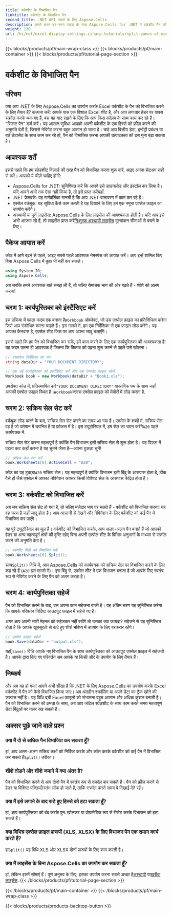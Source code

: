 ```yaml
---
title: वर्कशीट के विभाजित पैन
linktitle: वर्कशीट के विभाजित पैन
second_title: .NET API संदर्भ के लिए Aspose.Cells
description: हमारे चरण-दर-चरण गाइड के साथ Aspose.Cells for .NET में वर्कशीट पैन को विभाजित करना सीखें। इस आसान ट्यूटोरियल के साथ Excel फ़ाइल नेविगेशन को बेहतर बनाएँ।
weight: 130
url: /hi/net/excel-display-settings-csharp-tutorials/split-panes-of-worksheet/
---
```


{{< blocks/products/pf/main-wrap-class >}}
{{< blocks/products/pf/main-container >}}
{{< blocks/products/pf/tutorial-page-section >}}

# वर्कशीट के विभाजित पैन

## परिचय

क्या आप .NET के लिए Aspose.Cells का उपयोग करके Excel वर्कशीट के पैन को विभाजित करने के लिए तैयार हैं? कल्पना करें: आपके पास एक विशाल Excel शीट है, और आप लगातार हेडर पर वापस स्क्रॉल करके थक गए हैं, बस यह याद रखने के लिए कि आप किस कॉलम के साथ काम कर रहे हैं। "स्प्लिट पैन" दर्ज करें। यह आसान सुविधा आपको अपनी वर्कशीट के एक हिस्से को फ़्रीज़ करने की अनुमति देती है, जिससे नेविगेट करना बहुत आसान हो जाता है। चाहे आप वित्तीय डेटा, इन्वेंट्री प्रबंधन या बड़े डेटासेट के साथ काम कर रहे हों, पैन को विभाजित करना आपकी उत्पादकता को दस गुना बढ़ा सकता है। 

## आवश्यक शर्तें

इससे पहले कि हम स्प्रेडशीट विज़ार्ड की तरह पैन को विभाजित करना शुरू करें, आइए अपना सेटअप सही से करें। आपको ये चीज़ें चाहिए होंगी:

-  Aspose.Cells for .NET: सुनिश्चित करें कि आपने इसे डाउनलोड और इंस्टॉल कर लिया है। यदि आपने अभी तक ऐसा नहीं किया है, तो इसे प्राप्त करें[यहाँ](https://releases.aspose.com/cells/net/).
- .NET फ्रेमवर्क: यह मार्गदर्शिका मानती है कि आप .NET वातावरण में काम कर रहे हैं।
- एक्सेल वर्कबुक: यह सुविधा कैसे काम करती है यह दिखाने के लिए हम एक नमूना एक्सेल फ़ाइल का उपयोग करेंगे।
-  अस्थायी या पूर्ण लाइसेंस: Aspose.Cells के लिए लाइसेंस की आवश्यकता होती है। यदि आप इसे अभी आज़मा रहे हैं, तो लाइसेंस प्राप्त करें[निःशुल्क अस्थायी लाइसेंस](https://purchase.aspose.com/temporary-license/) मूल्यांकन सीमाओं से बचने के लिए।

## पैकेज आयात करें

कोड में आगे बढ़ने से पहले, आइए सबसे पहले आवश्यक नेमस्पेस को आयात करें। आप इन्हें शामिल किए बिना Aspose.Cells में कुछ भी नहीं कर सकते।

```csharp
using System.IO;
using Aspose.Cells;
```

अब जबकि हमने आवश्यक बातें समझ ली हैं, तो चलिए रोमांचक भाग की ओर बढ़ते हैं - शीशे को अलग करना!

## चरण 1: कार्यपुस्तिका को इंस्टैंसिएट करें

 इस प्रक्रिया में पहला कदम एक बनाना है`Workbook` ऑब्जेक्ट, जो उस एक्सेल फ़ाइल का प्रतिनिधित्व करेगा जिसे आप संशोधित करना चाहते हैं। इस मामले में, हम एक निर्देशिका से एक फ़ाइल लोड करेंगे। यह आपका कैनवास है, एक्सेल शीट जिस पर आप अपना जादू चलाएँगे।

इससे पहले कि हम पैन को विभाजित कर सकें, हमें काम करने के लिए एक कार्यपुस्तिका की आवश्यकता है! यह कदम उतना ही आवश्यक है जितना कि किताब को पढ़ना शुरू करने से पहले उसे खोलना।

```csharp
// दस्तावेज़ निर्देशिका का पथ
string dataDir = "YOUR DOCUMENT DIRECTORY";

// एक नई कार्यपुस्तिका को इंस्टैंसिएट करें और एक टेम्पलेट फ़ाइल खोलें
Workbook book = new Workbook(dataDir + "Book1.xls");
```

 उपरोक्त कोड में, प्रतिस्थापित करें`"YOUR DOCUMENT DIRECTORY"` वास्तविक पथ के साथ जहाँ आपकी एक्सेल फ़ाइल स्थित है।`Workbook`क्लास एक्सेल फ़ाइल को मेमोरी में लोड करता है.

## चरण 2: सक्रिय सेल सेट करें

 वर्कबुक लोड करने के बाद, सक्रिय सेल सेट करने का समय आ गया है। एक्सेल के शब्दों में, सक्रिय सेल वह है जो वर्तमान में चयनित है या फ़ोकस में है। इस ट्यूटोरियल में, हम सेल का चयन करेंगे`A20` पहले कार्यपत्रक में.

सक्रिय सेल सेट करना महत्वपूर्ण है क्योंकि पैन विभाजन इसी सक्रिय सेल से शुरू होता है। यह पिज़्ज़ा में पहला कट कहाँ करना है यह चुनने जैसा है—अपना टुकड़ा चुनें!

```csharp
// सक्रिय सेल सेट करें
book.Worksheets[0].ActiveCell = "A20";
```

 कोड का यह टुकड़ा`A20` सक्रिय सेल। यह महत्वपूर्ण है क्योंकि विभाजन इसी बिंदु के आसपास होता है, ठीक वैसे ही जैसे एक्सेल में आपका नेविगेशन अक्सर किसी विशिष्ट सेल के आसपास केंद्रित होता है।

## चरण 3: वर्कशीट को विभाजित करें

अब जब सक्रिय सेल सेट हो गया है, तो चलिए मज़ेदार भाग पर चलते हैं - वर्कशीट को विभाजित करना! यह वह चरण है जहाँ जादू होता है। आप आसानी से देखने और नेविगेशन के लिए वर्कशीट को कई पैन में विभाजित कर पाएंगे।

यह पूरे ट्यूटोरियल का मूल है। वर्कशीट को विभाजित करके, आप अलग-अलग पैन बनाते हैं जो आपको हेडर या अन्य महत्वपूर्ण क्षेत्रों की दृष्टि खोए बिना अपनी एक्सेल शीट के विभिन्न अनुभागों के माध्यम से स्क्रॉल करने की अनुमति देता है।

```csharp
// वर्कशीट विंडो को विभाजित करें
book.Worksheets[0].Split();
```

 साथ`Split()` विधि में, आप Aspose.Cells को कार्यपत्रक को सक्रिय सेल पर विभाजित करने के लिए कह रहे हैं (`A20` इस मामले में)। इस बिंदु से, एक्सेल शीट में एक विभाजन बनाता है जो आपके लिए स्वतंत्र रूप से नेविगेट करने के लिए पैन को अलग करता है।

## चरण 4: कार्यपुस्तिका सहेजें

पैन को विभाजित करने के बाद, बस अपना काम सहेजना बाकी है। यह अंतिम चरण यह सुनिश्चित करेगा कि आपके परिवर्तन निर्दिष्ट आउटपुट फ़ाइल में सहेजे गए हैं।

अगर आप अपनी सारी मेहनत को सहेजकर नहीं रखेंगे तो उसका क्या फायदा? सहेजने से यह सुनिश्चित होता है कि आपके खूबसूरती से कटे हुए शीशे भविष्य में उपयोग के लिए बरकरार रहेंगे।

```csharp
// एक्सेल फ़ाइल सहेजें
book.Save(dataDir + "output.xls");
```

 यहाँ,`Save()` विधि आपके नए विभाजित पैन के साथ कार्यपुस्तिका को आउटपुट एक्सेल फ़ाइल में सहेजती है। आपके द्वारा किए गए परिवर्तन अब आपके या किसी और के उपयोग के लिए तैयार हैं।

## निष्कर्ष

और अब यह हो गया! आपने अभी सीखा है कि .NET के लिए Aspose.Cells का उपयोग करके Excel वर्कशीट में पैन को कैसे विभाजित किया जाए। अब अंतहीन स्क्रॉलिंग या अपने डेटा का ट्रैक खोने की ज़रूरत नहीं है। यह विधि बड़ी Excel फ़ाइलों को संभालना बहुत आसान और अधिक कुशल बनाती है। पैन को विभाजित करने की क्षमता के साथ, अब आप जटिल स्प्रेडशीट के साथ काम करते समय महत्वपूर्ण डेटा बिंदुओं पर नज़र रख सकते हैं।

## अक्सर पूछे जाने वाले प्रश्न

### क्या मैं दो से अधिक पैन विभाजित कर सकता हूँ?  
 हां, आप अलग-अलग सक्रिय कक्षों को निर्दिष्ट करके और कॉल करके वर्कशीट को कई पैन में विभाजित कर सकते हैं`Split()` तरीका।

### शीशे तोड़ने और शीशे जमाने में क्या अंतर है?  
पैन को विभाजित करने से आप दोनों पैन में स्वतंत्र रूप से स्क्रॉल कर सकते हैं। पैन को फ़्रीज़ करने से हेडर या विशिष्ट पंक्तियाँ/स्तंभ लॉक हो जाते हैं, ताकि स्क्रॉल करते समय वे दिखाई देते रहें।

### क्या मैं इसे लगाने के बाद फटे हुए हिस्से को हटा सकता हूँ?  
हां, आप कार्यपुस्तिका को बंद करके पुनः खोलकर या प्रोग्रामेटिक रूप से रीसेट करके विभाजन को हटा सकते हैं।

### क्या विभिन्न एक्सेल फ़ाइल प्रारूपों (XLS, XLSX) के लिए विभाजन पैन एक समान कार्य करते हैं?  
 हां`Split()` यह विधि XLS और XLSX दोनों प्रारूपों के लिए काम करती है।

### क्या मैं लाइसेंस के बिना Aspose.Cells का उपयोग कर सकता हूँ?  
 हां, लेकिन इसमें सीमाएं हैं। पूर्ण अनुभव के लिए, इसका उपयोग करना सबसे अच्छा है[अस्थायी](https://purchase.aspose.com/temporary-license/) या[खरीदा लाइसेंस](https://purchase.aspose.com/buy).
{{< /blocks/products/pf/tutorial-page-section >}}

{{< /blocks/products/pf/main-container >}}
{{< /blocks/products/pf/main-wrap-class >}}

{{< blocks/products/products-backtop-button >}}
